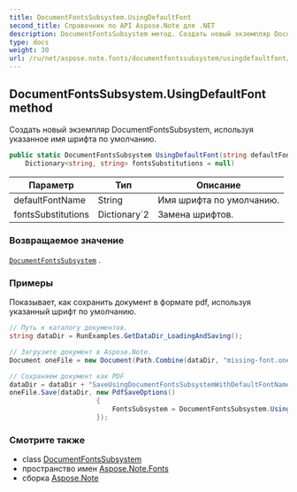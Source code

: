 ```yaml
---
title: DocumentFontsSubsystem.UsingDefaultFont
second_title: Справочник по API Aspose.Note для .NET
description: DocumentFontsSubsystem метод. Создать новый экземпляр DocumentFontsSubsystem используя указанное имя шрифта по умолчанию.
type: docs
weight: 30
url: /ru/net/aspose.note.fonts/documentfontssubsystem/usingdefaultfont/
---
```

## DocumentFontsSubsystem.UsingDefaultFont method

Создать новый экземпляр DocumentFontsSubsystem, используя указанное имя шрифта по умолчанию.

```csharp
public static DocumentFontsSubsystem UsingDefaultFont(string defaultFontName, 
    Dictionary<string, string> fontsSubstitutions = null)
```

| Параметр | Тип | Описание |
| --- | --- | --- |
| defaultFontName | String | Имя шрифта по умолчанию. |
| fontsSubstitutions | Dictionary`2 | Замена шрифтов. |

### Возвращаемое значение

[`DocumentFontsSubsystem`](../) .

### Примеры

Показывает, как сохранить документ в формате pdf, используя указанный шрифт по умолчанию.

```csharp
// Путь к каталогу документов.
string dataDir = RunExamples.GetDataDir_LoadingAndSaving();

// Загрузите документ в Aspose.Note.
Document oneFile = new Document(Path.Combine(dataDir, "missing-font.one"));

// Сохраняем документ как PDF
dataDir = dataDir + "SaveUsingDocumentFontsSubsystemWithDefaultFontName_out.pdf";
oneFile.Save(dataDir, new PdfSaveOptions() 
                      {
                          FontsSubsystem = DocumentFontsSubsystem.UsingDefaultFont("Times New Roman")
                      });
```

### Смотрите также

* class [DocumentFontsSubsystem](../)
* пространство имен [Aspose.Note.Fonts](../../documentfontssubsystem/)
* сборка [Aspose.Note](../../../)


